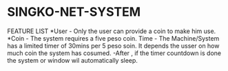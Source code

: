 # SINGKO-NET-SYSTEM
FEATURE LIST
*User - Only the user can provide a coin to make him use.
*Coin - The system requires a five peso coin.
Time - The Machine/System has a limited timer of 30mins per 5 peso soin. It depends the usser on how much coin the system has cosumed.
     -After , if the timer countdown is done the system or window wil automatically sleep.

